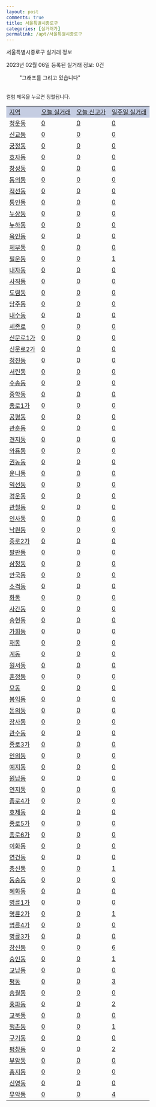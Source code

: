 ```yaml
---
layout: post
comments: true
title: 서울특별시종로구
categories: [실거래가]
permalink: /apt/서울특별시종로구
---
```


서울특별시종로구 실거래 정보

2023년 02월 06일 등록된 실거래 정보: 0건

<!--<script async src="https://pagead2.googlesyndication.com/pagead/js/adsbygoogle.js?client=ca-pub-3485438051770037"
 crossorigin="anonymous"></script>-->

<script type="text/javascript">
  google.charts.load('current', {'packages':['corechart']});
  google.charts.setOnLoadCallback(drawChart);

  function drawChart() {
    var data = google.visualization.arrayToDataTable([['거래일', '매매', '전월세', '전매'], ['21-01', 3, 14, 0], ['21-02', 0, 1, 0], ['21-03', 0, 3, 0], ['21-04', 0, 1, 0], ['21-05', 0, 2, 0], ['21-06', 0, 1, 0], ['21-07', 0, 8, 0], ['21-08', 17, 40, 0], ['21-09', 0, 5, 0], ['21-10', 2, 0, 0], ['21-11', 0, 3, 0], ['21-12', 0, 9, 0], ['22-01', 0, 28, 0], ['22-02', 15, 120, 0], ['22-03', 20, 106, 0], ['22-04', 24, 74, 0], ['22-05', 22, 124, 0], ['22-06', 11, 90, 0], ['22-07', 14, 103, 0], ['22-08', 7, 98, 0], ['22-09', 13, 92, 0], ['22-10', 4, 131, 0], ['22-11', 8, 118, 0], ['22-12', 7, 114, 0], ['23-01', 3, 74, 0], ['23-02', 0, 4, 0]]);

    var options = {
      title: '최근 1년간 유형별 거래량 추이',
      legend: { position: 'bottom' }
    };

    setTimeout(function() {
        var chart = new google.visualization.LineChart(document.getElementById('columnchart_material'));
        chart.draw(data, (options));
        document.getElementById('loading').style.display = 'none';
        var dayLabel = (new Date()).getDay();
        if (dayLabel < 2) {
            sorttable.innerSortFunction.apply(document.getElementById('week'), []);
            sorttable.innerSortFunction.apply(document.getElementById('week'), []);        
        }
        else {
            sorttable.innerSortFunction.apply(document.getElementById('today'), []);
            sorttable.innerSortFunction.apply(document.getElementById('today'), []);
        }
    }, 200);

  }
</script>

<div id="loading" style="z-index:20; display: block; margin-left: 35px">"그래프를 그리고 있습니다"</div>
<div id="columnchart_material" style="width: 95%; margin-left: -35px; display: block"></div>
<!--<div style="width: 95%; margin-left: -35px; display: block">
      <script async src="https://pagead2.googlesyndication.com/pagead/js/adsbygoogle.js?client=ca-pub-3485438051770037"
          crossorigin="anonymous"></script>
      <ins class="adsbygoogle"
          style="display:block"
          data-ad-format="fluid"
          data-ad-layout-key="-fb+5w+4e-db+86"
          data-ad-client="ca-pub-3485438051770037"
          data-ad-slot="1827090281"></ins>
      <script>
          (adsbygoogle = window.adsbygoogle || []).push({});
      </script>
</div>-->
<br>

<font size='small' style='font-size: small;'>컬럼 제목을 누르면 정렬됩니다.</font>
<table class="sortable">
  <tr style='background-color: rgba(114, 132, 186,0.4);'>
    <td id="region"><a href="#">지역</a></td>
    <td id="today"><a href="#">오늘 실거래</a></td>
    <td id="today_new"><a href="#">오늘 신고가</a></td>
    <td id="week"><a href="#">일주일 실거래</a></td>
  </tr>

  
  <tr class="item">
    <td><a href="서울특별시종로구청운동">청운동</a></td>
    <td><a href="서울특별시종로구청운동">0</a></td>
    <td><a href="서울특별시종로구청운동">0</a></td>
    <td><a href="서울특별시종로구청운동">0</a></td>
  </tr>
    

  <tr class="item">
    <td><a href="서울특별시종로구신교동">신교동</a></td>
    <td><a href="서울특별시종로구신교동">0</a></td>
    <td><a href="서울특별시종로구신교동">0</a></td>
    <td><a href="서울특별시종로구신교동">0</a></td>
  </tr>
    

  <tr class="item">
    <td><a href="서울특별시종로구궁정동">궁정동</a></td>
    <td><a href="서울특별시종로구궁정동">0</a></td>
    <td><a href="서울특별시종로구궁정동">0</a></td>
    <td><a href="서울특별시종로구궁정동">0</a></td>
  </tr>
    

  <tr class="item">
    <td><a href="서울특별시종로구효자동">효자동</a></td>
    <td><a href="서울특별시종로구효자동">0</a></td>
    <td><a href="서울특별시종로구효자동">0</a></td>
    <td><a href="서울특별시종로구효자동">0</a></td>
  </tr>
    

  <tr class="item">
    <td><a href="서울특별시종로구창성동">창성동</a></td>
    <td><a href="서울특별시종로구창성동">0</a></td>
    <td><a href="서울특별시종로구창성동">0</a></td>
    <td><a href="서울특별시종로구창성동">0</a></td>
  </tr>
    

  <tr class="item">
    <td><a href="서울특별시종로구통의동">통의동</a></td>
    <td><a href="서울특별시종로구통의동">0</a></td>
    <td><a href="서울특별시종로구통의동">0</a></td>
    <td><a href="서울특별시종로구통의동">0</a></td>
  </tr>
    

  <tr class="item">
    <td><a href="서울특별시종로구적선동">적선동</a></td>
    <td><a href="서울특별시종로구적선동">0</a></td>
    <td><a href="서울특별시종로구적선동">0</a></td>
    <td><a href="서울특별시종로구적선동">0</a></td>
  </tr>
    

  <tr class="item">
    <td><a href="서울특별시종로구통인동">통인동</a></td>
    <td><a href="서울특별시종로구통인동">0</a></td>
    <td><a href="서울특별시종로구통인동">0</a></td>
    <td><a href="서울특별시종로구통인동">0</a></td>
  </tr>
    

  <tr class="item">
    <td><a href="서울특별시종로구누상동">누상동</a></td>
    <td><a href="서울특별시종로구누상동">0</a></td>
    <td><a href="서울특별시종로구누상동">0</a></td>
    <td><a href="서울특별시종로구누상동">0</a></td>
  </tr>
    

  <tr class="item">
    <td><a href="서울특별시종로구누하동">누하동</a></td>
    <td><a href="서울특별시종로구누하동">0</a></td>
    <td><a href="서울특별시종로구누하동">0</a></td>
    <td><a href="서울특별시종로구누하동">0</a></td>
  </tr>
    

  <tr class="item">
    <td><a href="서울특별시종로구옥인동">옥인동</a></td>
    <td><a href="서울특별시종로구옥인동">0</a></td>
    <td><a href="서울특별시종로구옥인동">0</a></td>
    <td><a href="서울특별시종로구옥인동">0</a></td>
  </tr>
    

  <tr class="item">
    <td><a href="서울특별시종로구체부동">체부동</a></td>
    <td><a href="서울특별시종로구체부동">0</a></td>
    <td><a href="서울특별시종로구체부동">0</a></td>
    <td><a href="서울특별시종로구체부동">0</a></td>
  </tr>
    

  <tr class="item">
    <td><a href="서울특별시종로구필운동">필운동</a></td>
    <td><a href="서울특별시종로구필운동">0</a></td>
    <td><a href="서울특별시종로구필운동">0</a></td>
    <td><a href="서울특별시종로구필운동">1</a></td>
  </tr>
    

  <tr class="item">
    <td><a href="서울특별시종로구내자동">내자동</a></td>
    <td><a href="서울특별시종로구내자동">0</a></td>
    <td><a href="서울특별시종로구내자동">0</a></td>
    <td><a href="서울특별시종로구내자동">0</a></td>
  </tr>
    

  <tr class="item">
    <td><a href="서울특별시종로구사직동">사직동</a></td>
    <td><a href="서울특별시종로구사직동">0</a></td>
    <td><a href="서울특별시종로구사직동">0</a></td>
    <td><a href="서울특별시종로구사직동">0</a></td>
  </tr>
    

  <tr class="item">
    <td><a href="서울특별시종로구도렴동">도렴동</a></td>
    <td><a href="서울특별시종로구도렴동">0</a></td>
    <td><a href="서울특별시종로구도렴동">0</a></td>
    <td><a href="서울특별시종로구도렴동">0</a></td>
  </tr>
    

  <tr class="item">
    <td><a href="서울특별시종로구당주동">당주동</a></td>
    <td><a href="서울특별시종로구당주동">0</a></td>
    <td><a href="서울특별시종로구당주동">0</a></td>
    <td><a href="서울특별시종로구당주동">0</a></td>
  </tr>
    

  <tr class="item">
    <td><a href="서울특별시종로구내수동">내수동</a></td>
    <td><a href="서울특별시종로구내수동">0</a></td>
    <td><a href="서울특별시종로구내수동">0</a></td>
    <td><a href="서울특별시종로구내수동">0</a></td>
  </tr>
    

  <tr class="item">
    <td><a href="서울특별시종로구세종로">세종로</a></td>
    <td><a href="서울특별시종로구세종로">0</a></td>
    <td><a href="서울특별시종로구세종로">0</a></td>
    <td><a href="서울특별시종로구세종로">0</a></td>
  </tr>
    

  <tr class="item">
    <td><a href="서울특별시종로구신문로1가">신문로1가</a></td>
    <td><a href="서울특별시종로구신문로1가">0</a></td>
    <td><a href="서울특별시종로구신문로1가">0</a></td>
    <td><a href="서울특별시종로구신문로1가">0</a></td>
  </tr>
    

  <tr class="item">
    <td><a href="서울특별시종로구신문로2가">신문로2가</a></td>
    <td><a href="서울특별시종로구신문로2가">0</a></td>
    <td><a href="서울특별시종로구신문로2가">0</a></td>
    <td><a href="서울특별시종로구신문로2가">0</a></td>
  </tr>
    

  <tr class="item">
    <td><a href="서울특별시종로구청진동">청진동</a></td>
    <td><a href="서울특별시종로구청진동">0</a></td>
    <td><a href="서울특별시종로구청진동">0</a></td>
    <td><a href="서울특별시종로구청진동">0</a></td>
  </tr>
    

  <tr class="item">
    <td><a href="서울특별시종로구서린동">서린동</a></td>
    <td><a href="서울특별시종로구서린동">0</a></td>
    <td><a href="서울특별시종로구서린동">0</a></td>
    <td><a href="서울특별시종로구서린동">0</a></td>
  </tr>
    

  <tr class="item">
    <td><a href="서울특별시종로구수송동">수송동</a></td>
    <td><a href="서울특별시종로구수송동">0</a></td>
    <td><a href="서울특별시종로구수송동">0</a></td>
    <td><a href="서울특별시종로구수송동">0</a></td>
  </tr>
    

  <tr class="item">
    <td><a href="서울특별시종로구중학동">중학동</a></td>
    <td><a href="서울특별시종로구중학동">0</a></td>
    <td><a href="서울특별시종로구중학동">0</a></td>
    <td><a href="서울특별시종로구중학동">0</a></td>
  </tr>
    

  <tr class="item">
    <td><a href="서울특별시종로구종로1가">종로1가</a></td>
    <td><a href="서울특별시종로구종로1가">0</a></td>
    <td><a href="서울특별시종로구종로1가">0</a></td>
    <td><a href="서울특별시종로구종로1가">0</a></td>
  </tr>
    

  <tr class="item">
    <td><a href="서울특별시종로구공평동">공평동</a></td>
    <td><a href="서울특별시종로구공평동">0</a></td>
    <td><a href="서울특별시종로구공평동">0</a></td>
    <td><a href="서울특별시종로구공평동">0</a></td>
  </tr>
    

  <tr class="item">
    <td><a href="서울특별시종로구관훈동">관훈동</a></td>
    <td><a href="서울특별시종로구관훈동">0</a></td>
    <td><a href="서울특별시종로구관훈동">0</a></td>
    <td><a href="서울특별시종로구관훈동">0</a></td>
  </tr>
    

  <tr class="item">
    <td><a href="서울특별시종로구견지동">견지동</a></td>
    <td><a href="서울특별시종로구견지동">0</a></td>
    <td><a href="서울특별시종로구견지동">0</a></td>
    <td><a href="서울특별시종로구견지동">0</a></td>
  </tr>
    

  <tr class="item">
    <td><a href="서울특별시종로구와룡동">와룡동</a></td>
    <td><a href="서울특별시종로구와룡동">0</a></td>
    <td><a href="서울특별시종로구와룡동">0</a></td>
    <td><a href="서울특별시종로구와룡동">0</a></td>
  </tr>
    

  <tr class="item">
    <td><a href="서울특별시종로구권농동">권농동</a></td>
    <td><a href="서울특별시종로구권농동">0</a></td>
    <td><a href="서울특별시종로구권농동">0</a></td>
    <td><a href="서울특별시종로구권농동">0</a></td>
  </tr>
    

  <tr class="item">
    <td><a href="서울특별시종로구운니동">운니동</a></td>
    <td><a href="서울특별시종로구운니동">0</a></td>
    <td><a href="서울특별시종로구운니동">0</a></td>
    <td><a href="서울특별시종로구운니동">0</a></td>
  </tr>
    

  <tr class="item">
    <td><a href="서울특별시종로구익선동">익선동</a></td>
    <td><a href="서울특별시종로구익선동">0</a></td>
    <td><a href="서울특별시종로구익선동">0</a></td>
    <td><a href="서울특별시종로구익선동">0</a></td>
  </tr>
    

  <tr class="item">
    <td><a href="서울특별시종로구경운동">경운동</a></td>
    <td><a href="서울특별시종로구경운동">0</a></td>
    <td><a href="서울특별시종로구경운동">0</a></td>
    <td><a href="서울특별시종로구경운동">0</a></td>
  </tr>
    

  <tr class="item">
    <td><a href="서울특별시종로구관철동">관철동</a></td>
    <td><a href="서울특별시종로구관철동">0</a></td>
    <td><a href="서울특별시종로구관철동">0</a></td>
    <td><a href="서울특별시종로구관철동">0</a></td>
  </tr>
    

  <tr class="item">
    <td><a href="서울특별시종로구인사동">인사동</a></td>
    <td><a href="서울특별시종로구인사동">0</a></td>
    <td><a href="서울특별시종로구인사동">0</a></td>
    <td><a href="서울특별시종로구인사동">0</a></td>
  </tr>
    

  <tr class="item">
    <td><a href="서울특별시종로구낙원동">낙원동</a></td>
    <td><a href="서울특별시종로구낙원동">0</a></td>
    <td><a href="서울특별시종로구낙원동">0</a></td>
    <td><a href="서울특별시종로구낙원동">0</a></td>
  </tr>
    

  <tr class="item">
    <td><a href="서울특별시종로구종로2가">종로2가</a></td>
    <td><a href="서울특별시종로구종로2가">0</a></td>
    <td><a href="서울특별시종로구종로2가">0</a></td>
    <td><a href="서울특별시종로구종로2가">0</a></td>
  </tr>
    

  <tr class="item">
    <td><a href="서울특별시종로구팔판동">팔판동</a></td>
    <td><a href="서울특별시종로구팔판동">0</a></td>
    <td><a href="서울특별시종로구팔판동">0</a></td>
    <td><a href="서울특별시종로구팔판동">0</a></td>
  </tr>
    

  <tr class="item">
    <td><a href="서울특별시종로구삼청동">삼청동</a></td>
    <td><a href="서울특별시종로구삼청동">0</a></td>
    <td><a href="서울특별시종로구삼청동">0</a></td>
    <td><a href="서울특별시종로구삼청동">0</a></td>
  </tr>
    

  <tr class="item">
    <td><a href="서울특별시종로구안국동">안국동</a></td>
    <td><a href="서울특별시종로구안국동">0</a></td>
    <td><a href="서울특별시종로구안국동">0</a></td>
    <td><a href="서울특별시종로구안국동">0</a></td>
  </tr>
    

  <tr class="item">
    <td><a href="서울특별시종로구소격동">소격동</a></td>
    <td><a href="서울특별시종로구소격동">0</a></td>
    <td><a href="서울특별시종로구소격동">0</a></td>
    <td><a href="서울특별시종로구소격동">0</a></td>
  </tr>
    

  <tr class="item">
    <td><a href="서울특별시종로구화동">화동</a></td>
    <td><a href="서울특별시종로구화동">0</a></td>
    <td><a href="서울특별시종로구화동">0</a></td>
    <td><a href="서울특별시종로구화동">0</a></td>
  </tr>
    

  <tr class="item">
    <td><a href="서울특별시종로구사간동">사간동</a></td>
    <td><a href="서울특별시종로구사간동">0</a></td>
    <td><a href="서울특별시종로구사간동">0</a></td>
    <td><a href="서울특별시종로구사간동">0</a></td>
  </tr>
    

  <tr class="item">
    <td><a href="서울특별시종로구송현동">송현동</a></td>
    <td><a href="서울특별시종로구송현동">0</a></td>
    <td><a href="서울특별시종로구송현동">0</a></td>
    <td><a href="서울특별시종로구송현동">0</a></td>
  </tr>
    

  <tr class="item">
    <td><a href="서울특별시종로구가회동">가회동</a></td>
    <td><a href="서울특별시종로구가회동">0</a></td>
    <td><a href="서울특별시종로구가회동">0</a></td>
    <td><a href="서울특별시종로구가회동">0</a></td>
  </tr>
    

  <tr class="item">
    <td><a href="서울특별시종로구재동">재동</a></td>
    <td><a href="서울특별시종로구재동">0</a></td>
    <td><a href="서울특별시종로구재동">0</a></td>
    <td><a href="서울특별시종로구재동">0</a></td>
  </tr>
    

  <tr class="item">
    <td><a href="서울특별시종로구계동">계동</a></td>
    <td><a href="서울특별시종로구계동">0</a></td>
    <td><a href="서울특별시종로구계동">0</a></td>
    <td><a href="서울특별시종로구계동">0</a></td>
  </tr>
    

  <tr class="item">
    <td><a href="서울특별시종로구원서동">원서동</a></td>
    <td><a href="서울특별시종로구원서동">0</a></td>
    <td><a href="서울특별시종로구원서동">0</a></td>
    <td><a href="서울특별시종로구원서동">0</a></td>
  </tr>
    

  <tr class="item">
    <td><a href="서울특별시종로구훈정동">훈정동</a></td>
    <td><a href="서울특별시종로구훈정동">0</a></td>
    <td><a href="서울특별시종로구훈정동">0</a></td>
    <td><a href="서울특별시종로구훈정동">0</a></td>
  </tr>
    

  <tr class="item">
    <td><a href="서울특별시종로구묘동">묘동</a></td>
    <td><a href="서울특별시종로구묘동">0</a></td>
    <td><a href="서울특별시종로구묘동">0</a></td>
    <td><a href="서울특별시종로구묘동">0</a></td>
  </tr>
    

  <tr class="item">
    <td><a href="서울특별시종로구봉익동">봉익동</a></td>
    <td><a href="서울특별시종로구봉익동">0</a></td>
    <td><a href="서울특별시종로구봉익동">0</a></td>
    <td><a href="서울특별시종로구봉익동">0</a></td>
  </tr>
    

  <tr class="item">
    <td><a href="서울특별시종로구돈의동">돈의동</a></td>
    <td><a href="서울특별시종로구돈의동">0</a></td>
    <td><a href="서울특별시종로구돈의동">0</a></td>
    <td><a href="서울특별시종로구돈의동">0</a></td>
  </tr>
    

  <tr class="item">
    <td><a href="서울특별시종로구장사동">장사동</a></td>
    <td><a href="서울특별시종로구장사동">0</a></td>
    <td><a href="서울특별시종로구장사동">0</a></td>
    <td><a href="서울특별시종로구장사동">0</a></td>
  </tr>
    

  <tr class="item">
    <td><a href="서울특별시종로구관수동">관수동</a></td>
    <td><a href="서울특별시종로구관수동">0</a></td>
    <td><a href="서울특별시종로구관수동">0</a></td>
    <td><a href="서울특별시종로구관수동">0</a></td>
  </tr>
    

  <tr class="item">
    <td><a href="서울특별시종로구종로3가">종로3가</a></td>
    <td><a href="서울특별시종로구종로3가">0</a></td>
    <td><a href="서울특별시종로구종로3가">0</a></td>
    <td><a href="서울특별시종로구종로3가">0</a></td>
  </tr>
    

  <tr class="item">
    <td><a href="서울특별시종로구인의동">인의동</a></td>
    <td><a href="서울특별시종로구인의동">0</a></td>
    <td><a href="서울특별시종로구인의동">0</a></td>
    <td><a href="서울특별시종로구인의동">0</a></td>
  </tr>
    

  <tr class="item">
    <td><a href="서울특별시종로구예지동">예지동</a></td>
    <td><a href="서울특별시종로구예지동">0</a></td>
    <td><a href="서울특별시종로구예지동">0</a></td>
    <td><a href="서울특별시종로구예지동">0</a></td>
  </tr>
    

  <tr class="item">
    <td><a href="서울특별시종로구원남동">원남동</a></td>
    <td><a href="서울특별시종로구원남동">0</a></td>
    <td><a href="서울특별시종로구원남동">0</a></td>
    <td><a href="서울특별시종로구원남동">0</a></td>
  </tr>
    

  <tr class="item">
    <td><a href="서울특별시종로구연지동">연지동</a></td>
    <td><a href="서울특별시종로구연지동">0</a></td>
    <td><a href="서울특별시종로구연지동">0</a></td>
    <td><a href="서울특별시종로구연지동">0</a></td>
  </tr>
    

  <tr class="item">
    <td><a href="서울특별시종로구종로4가">종로4가</a></td>
    <td><a href="서울특별시종로구종로4가">0</a></td>
    <td><a href="서울특별시종로구종로4가">0</a></td>
    <td><a href="서울특별시종로구종로4가">0</a></td>
  </tr>
    

  <tr class="item">
    <td><a href="서울특별시종로구효제동">효제동</a></td>
    <td><a href="서울특별시종로구효제동">0</a></td>
    <td><a href="서울특별시종로구효제동">0</a></td>
    <td><a href="서울특별시종로구효제동">0</a></td>
  </tr>
    

  <tr class="item">
    <td><a href="서울특별시종로구종로5가">종로5가</a></td>
    <td><a href="서울특별시종로구종로5가">0</a></td>
    <td><a href="서울특별시종로구종로5가">0</a></td>
    <td><a href="서울특별시종로구종로5가">0</a></td>
  </tr>
    

  <tr class="item">
    <td><a href="서울특별시종로구종로6가">종로6가</a></td>
    <td><a href="서울특별시종로구종로6가">0</a></td>
    <td><a href="서울특별시종로구종로6가">0</a></td>
    <td><a href="서울특별시종로구종로6가">0</a></td>
  </tr>
    

  <tr class="item">
    <td><a href="서울특별시종로구이화동">이화동</a></td>
    <td><a href="서울특별시종로구이화동">0</a></td>
    <td><a href="서울특별시종로구이화동">0</a></td>
    <td><a href="서울특별시종로구이화동">0</a></td>
  </tr>
    

  <tr class="item">
    <td><a href="서울특별시종로구연건동">연건동</a></td>
    <td><a href="서울특별시종로구연건동">0</a></td>
    <td><a href="서울특별시종로구연건동">0</a></td>
    <td><a href="서울특별시종로구연건동">0</a></td>
  </tr>
    

  <tr class="item">
    <td><a href="서울특별시종로구충신동">충신동</a></td>
    <td><a href="서울특별시종로구충신동">0</a></td>
    <td><a href="서울특별시종로구충신동">0</a></td>
    <td><a href="서울특별시종로구충신동">1</a></td>
  </tr>
    

  <tr class="item">
    <td><a href="서울특별시종로구동숭동">동숭동</a></td>
    <td><a href="서울특별시종로구동숭동">0</a></td>
    <td><a href="서울특별시종로구동숭동">0</a></td>
    <td><a href="서울특별시종로구동숭동">0</a></td>
  </tr>
    

  <tr class="item">
    <td><a href="서울특별시종로구혜화동">혜화동</a></td>
    <td><a href="서울특별시종로구혜화동">0</a></td>
    <td><a href="서울특별시종로구혜화동">0</a></td>
    <td><a href="서울특별시종로구혜화동">0</a></td>
  </tr>
    

  <tr class="item">
    <td><a href="서울특별시종로구명륜1가">명륜1가</a></td>
    <td><a href="서울특별시종로구명륜1가">0</a></td>
    <td><a href="서울특별시종로구명륜1가">0</a></td>
    <td><a href="서울특별시종로구명륜1가">0</a></td>
  </tr>
    

  <tr class="item">
    <td><a href="서울특별시종로구명륜2가">명륜2가</a></td>
    <td><a href="서울특별시종로구명륜2가">0</a></td>
    <td><a href="서울특별시종로구명륜2가">0</a></td>
    <td><a href="서울특별시종로구명륜2가">1</a></td>
  </tr>
    

  <tr class="item">
    <td><a href="서울특별시종로구명륜4가">명륜4가</a></td>
    <td><a href="서울특별시종로구명륜4가">0</a></td>
    <td><a href="서울특별시종로구명륜4가">0</a></td>
    <td><a href="서울특별시종로구명륜4가">0</a></td>
  </tr>
    

  <tr class="item">
    <td><a href="서울특별시종로구명륜3가">명륜3가</a></td>
    <td><a href="서울특별시종로구명륜3가">0</a></td>
    <td><a href="서울특별시종로구명륜3가">0</a></td>
    <td><a href="서울특별시종로구명륜3가">0</a></td>
  </tr>
    

  <tr class="item">
    <td><a href="서울특별시종로구창신동">창신동</a></td>
    <td><a href="서울특별시종로구창신동">0</a></td>
    <td><a href="서울특별시종로구창신동">0</a></td>
    <td><a href="서울특별시종로구창신동">6</a></td>
  </tr>
    

  <tr class="item">
    <td><a href="서울특별시종로구숭인동">숭인동</a></td>
    <td><a href="서울특별시종로구숭인동">0</a></td>
    <td><a href="서울특별시종로구숭인동">0</a></td>
    <td><a href="서울특별시종로구숭인동">1</a></td>
  </tr>
    

  <tr class="item">
    <td><a href="서울특별시종로구교남동">교남동</a></td>
    <td><a href="서울특별시종로구교남동">0</a></td>
    <td><a href="서울특별시종로구교남동">0</a></td>
    <td><a href="서울특별시종로구교남동">0</a></td>
  </tr>
    

  <tr class="item">
    <td><a href="서울특별시종로구평동">평동</a></td>
    <td><a href="서울특별시종로구평동">0</a></td>
    <td><a href="서울특별시종로구평동">0</a></td>
    <td><a href="서울특별시종로구평동">3</a></td>
  </tr>
    

  <tr class="item">
    <td><a href="서울특별시종로구송월동">송월동</a></td>
    <td><a href="서울특별시종로구송월동">0</a></td>
    <td><a href="서울특별시종로구송월동">0</a></td>
    <td><a href="서울특별시종로구송월동">0</a></td>
  </tr>
    

  <tr class="item">
    <td><a href="서울특별시종로구홍파동">홍파동</a></td>
    <td><a href="서울특별시종로구홍파동">0</a></td>
    <td><a href="서울특별시종로구홍파동">0</a></td>
    <td><a href="서울특별시종로구홍파동">2</a></td>
  </tr>
    

  <tr class="item">
    <td><a href="서울특별시종로구교북동">교북동</a></td>
    <td><a href="서울특별시종로구교북동">0</a></td>
    <td><a href="서울특별시종로구교북동">0</a></td>
    <td><a href="서울특별시종로구교북동">0</a></td>
  </tr>
    

  <tr class="item">
    <td><a href="서울특별시종로구행촌동">행촌동</a></td>
    <td><a href="서울특별시종로구행촌동">0</a></td>
    <td><a href="서울특별시종로구행촌동">0</a></td>
    <td><a href="서울특별시종로구행촌동">1</a></td>
  </tr>
    

  <tr class="item">
    <td><a href="서울특별시종로구구기동">구기동</a></td>
    <td><a href="서울특별시종로구구기동">0</a></td>
    <td><a href="서울특별시종로구구기동">0</a></td>
    <td><a href="서울특별시종로구구기동">0</a></td>
  </tr>
    

  <tr class="item">
    <td><a href="서울특별시종로구평창동">평창동</a></td>
    <td><a href="서울특별시종로구평창동">0</a></td>
    <td><a href="서울특별시종로구평창동">0</a></td>
    <td><a href="서울특별시종로구평창동">2</a></td>
  </tr>
    

  <tr class="item">
    <td><a href="서울특별시종로구부암동">부암동</a></td>
    <td><a href="서울특별시종로구부암동">0</a></td>
    <td><a href="서울특별시종로구부암동">0</a></td>
    <td><a href="서울특별시종로구부암동">0</a></td>
  </tr>
    

  <tr class="item">
    <td><a href="서울특별시종로구홍지동">홍지동</a></td>
    <td><a href="서울특별시종로구홍지동">0</a></td>
    <td><a href="서울특별시종로구홍지동">0</a></td>
    <td><a href="서울특별시종로구홍지동">0</a></td>
  </tr>
    

  <tr class="item">
    <td><a href="서울특별시종로구신영동">신영동</a></td>
    <td><a href="서울특별시종로구신영동">0</a></td>
    <td><a href="서울특별시종로구신영동">0</a></td>
    <td><a href="서울특별시종로구신영동">0</a></td>
  </tr>
    

  <tr class="item">
    <td><a href="서울특별시종로구무악동">무악동</a></td>
    <td><a href="서울특별시종로구무악동">0</a></td>
    <td><a href="서울특별시종로구무악동">0</a></td>
    <td><a href="서울특별시종로구무악동">4</a></td>
  </tr>
    


</table>


    